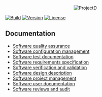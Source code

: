 <div align="center">

![ProjectD](https://drive.google.com/uc?export=view&id=1ueq4ihuiduU984P5iKqIdljQaFTGWEOh)

</div>

[![Build](https://img.shields.io/netlify/eef90d0f-016a-4017-9e83-8ab4ffd8958f?style=flat-square&logo=netlify&logoColor=#00C7B7)](https://sunny-cassata-fd4c22.netlify.app/)
[![Version](https://img.shields.io/github/package-json/v/Hulle107/ProjectD?style=flat-square)]()
[![License](https://img.shields.io/github/license/Hulle107/ProjectD?style=flat-square)]()

## Documentation

- [Software quality assurance](documentation/sqa.md)
- [Software configuration management](documentation/scm.md)
- [Software test documentation](documentation/std.md)
- [Software requirements specification](documentation/srs.md)
- [Software verification and validation](documentation/v&v.md)
- [Software design description](documentation/sdd.md)
- [Software project management](documentation/spm.md)
- [Software user documentation](documentation/sud.md)
- [Software reviews and audit](documentation/sra.md)
